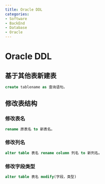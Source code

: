 ```yaml
---
title: Oracle DDL
categories:
- Software
- BackEnd
- Database
- Oracle
---
```

# Oracle DDL

## 基于其他表新建表

```sql
create tablename as 查询语句。
```

## 修改表结构

### 修改表名

```sql
rename 原表名 to 新表名。
```

### 修改列名

```sql
alter table 表名 rename column 列名 to 新列名。
```

### 修改字段类型

```sql
alter table 表名 modify(字段，类型)
```

